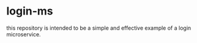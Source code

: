 # login-ms
this repository is intended to be a simple and effective example of a login microservice.
